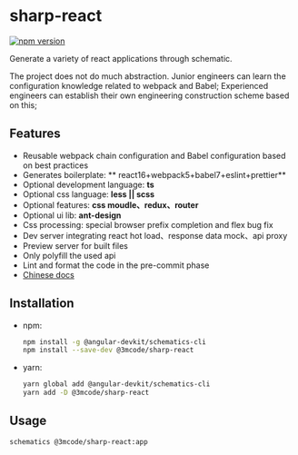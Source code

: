 # sharp-react
[![npm version](https://badge.fury.io/js/sharp-react.svg)](https://badge.fury.io/js/sharp-react)

Generate a variety of react applications through schematic.

The project does not do much abstraction. Junior engineers can learn the configuration knowledge related to webpack and Babel; Experienced engineers can establish their own engineering construction scheme based on this;


## Features
- Reusable webpack chain configuration and Babel configuration based on best practices
- Generates boilerplate: ** react16+webpack5+babel7+eslint+prettier**
- Optional development language: **ts**
- Optional css language: **less || scss**
- Optional features: **css moudle、redux、router**
- Optional ui lib: **ant-design**
- Css processing: special browser prefix completion and flex bug fix
- Dev server integrating react hot load、response data mock、api proxy
- Preview server for built files
- Only polyfill the used api
- Lint and format the code in the pre-commit phase
- [Chinese docs](./readme.zh-CN.md) 
## Installation
- npm:
  ```bash
  npm install -g @angular-devkit/schematics-cli
  npm install --save-dev @3mcode/sharp-react
  ```

- yarn:
  ```bash
  yarn global add @angular-devkit/schematics-cli
  yarn add -D @3mcode/sharp-react
  ```

## Usage

```bash
schematics @3mcode/sharp-react:app
```

